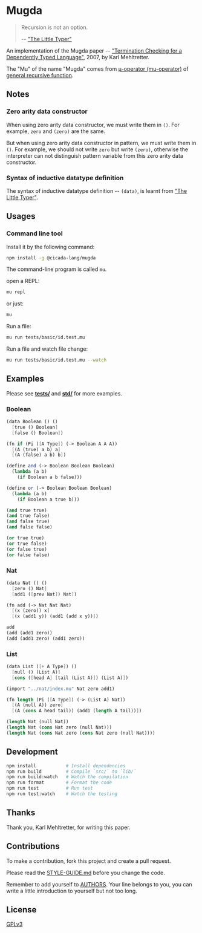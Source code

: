 # Mugda

> Recursion is not an option.
>
> -- ["The Little Typer"](https://mitpress.mit.edu/9780262536431/the-little-typer)

An implementation of the Mugda paper -- ["Termination Checking for a Dependently Typed Language"](docs/papers/termination-checking-for-a-dependently-typed-language--karl-mehltretter.pdf), 2007, by Karl Mehltretter.

The "Mu" of the name "Mugda"
comes from [μ-operator (mu-operator)](https://en.wikipedia.org/wiki/%CE%9C_operator)
of [general recursive function](https://en.wikipedia.org/wiki/General_recursive_function).

## Notes

### Zero arity data constructor

When using zero arity data constructor, we must write them in `()`.
For example, `zero` and `(zero)` are the same.

But when using zero arity data constructor in pattern, we must write them in `()`.
For example, we should not write `zero` but write `(zero)`,
otherwise the interpreter can not distinguish pattern variable
from this zero arity data constructor.

### Syntax of inductive datatype definition

The syntax of inductive datatype definition -- `(data)`,
is learnt from ["The Little Typer"](https://mitpress.mit.edu/9780262536431/the-little-typer).

## Usages

### Command line tool

Install it by the following command:

```sh
npm install -g @cicada-lang/mugda
```

The command-line program is called `mu`.

open a REPL:

```sh
mu repl
```

or just:

```sh
mu
```

Run a file:

```sh
mu run tests/basic/id.test.mu
```

Run a file and watch file change:

```sh
mu run tests/basic/id.test.mu --watch
```

## Examples

Please see [**tests/**](tests/) and [**std/**](std/) for more examples.

### Boolean

```scheme
(data Boolean () ()
  [true () Boolean]
  [false () Boolean])

(fn if (Pi ([A Type]) (-> Boolean A A A))
  [(A (true) a b) a]
  [(A (false) a b) b])

(define and (-> Boolean Boolean Boolean)
  (lambda (a b)
    (if Boolean a b false)))

(define or (-> Boolean Boolean Boolean)
  (lambda (a b)
    (if Boolean a true b)))

(and true true)
(and true false)
(and false true)
(and false false)

(or true true)
(or true false)
(or false true)
(or false false)
```

### Nat

```scheme
(data Nat () ()
  [zero () Nat]
  [add1 ([prev Nat]) Nat])

(fn add (-> Nat Nat Nat)
  [(x (zero)) x]
  [(x (add1 y)) (add1 (add x y))])

add
(add (add1 zero))
(add (add1 zero) (add1 zero))
```

### List

```scheme
(data List ([+ A Type]) ()
  [null () (List A)]
  [cons ([head A] [tail (List A)]) (List A)])

(import "../nat/index.mu" Nat zero add1)

(fn length (Pi ([A Type]) (-> (List A) Nat))
  [(A (null A)) zero]
  [(A (cons A head tail)) (add1 (length A tail))])

(length Nat (null Nat))
(length Nat (cons Nat zero (null Nat)))
(length Nat (cons Nat zero (cons Nat zero (null Nat))))
```

## Development

```sh
npm install           # Install dependencies
npm run build         # Compile `src/` to `lib/`
npm run build:watch   # Watch the compilation
npm run format        # Format the code
npm run test          # Run test
npm run test:watch    # Watch the testing
```

## Thanks

Thank you, Karl Mehltretter, for writing this paper.

## Contributions

To make a contribution, fork this project and create a pull request.

Please read the [STYLE-GUIDE.md](STYLE-GUIDE.md) before you change the code.

Remember to add yourself to [AUTHORS](AUTHORS).
Your line belongs to you, you can write a little
introduction to yourself but not too long.

## License

[GPLv3](LICENSE)
